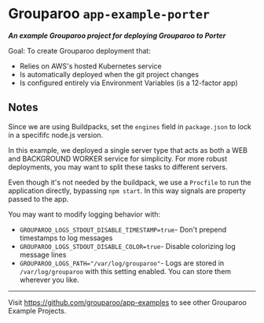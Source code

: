 # Grouparoo `app-example-porter`

_**An example Grouparoo project for deploying Grouparoo to Porter**_

Goal: To create Grouparoo deployment that:

- Relies on AWS's hosted Kubernetes service
- Is automatically deployed when the git project changes
- Is configured entirely via Environment Variables (is a 12-factor app)

## Notes

Since we are using Buildpacks, set the `engines` field in `package.json` to lock in a specififc node.js version.

In this example, we deployed a single server type that acts as both a WEB and BACKGROUND WORKER service for simplicity. For more robust deployments, you may want to split these tasks to different servers.

Even though it's not needed by the buildpack, we use a `Procfile` to run the application directly, bypassing `npm start`. In this way signals are property passed to the app.

You may want to modify logging behavior with:

- `GROUPAROO_LOGS_STDOUT_DISABLE_TIMESTAMP=true`- Don't prepend timestamps to log messages
- `GROUPAROO_LOGS_STDOUT_DISABLE_COLOR=true`- Disable colorizing log message lines
- `GROUPAROO_LOGS_PATH="/var/log/grouparoo"`- Logs are stored in `/var/log/grouparoo` with this setting enabled. You can store them wherever you like.

---

Visit https://github.com/grouparoo/app-examples to see other Grouparoo Example Projects.


